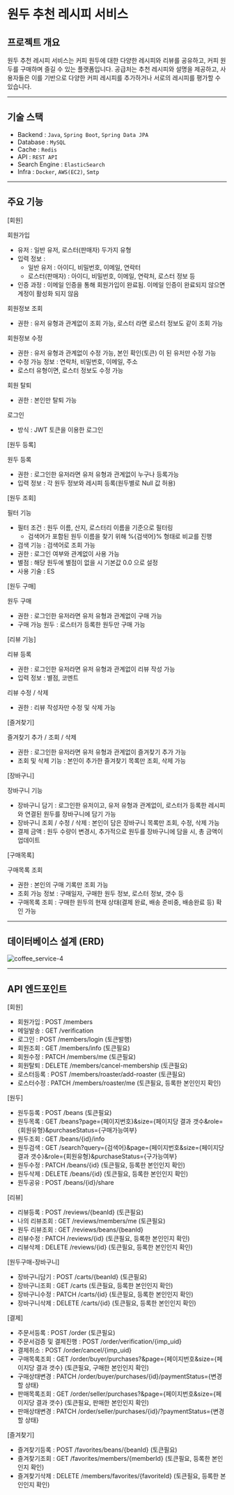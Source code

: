 # 원두 추천 레시피 서비스

## 프로젝트 개요

원두 추천 레시피 서비스는 커피 원두에 대한 다양한 레시피와 리뷰를 공유하고, 커피 원두를 구매하며 즐길 수 있는 플랫폼입니다. 공급처는 추천 레시피와 설명을 제공하고, 사용자들은 이를 기반으로 다양한 커피 레시피를 추가하거나 서로의 레시피를 평가할 수 있습니다.

---

## 기술 스택

- Backend : `Java`, `Spring Boot`, `Spring Data JPA`
- Database : `MySQL`
- Cache : `Redis`
- API : `REST API`
- Search Engine : `ElasticSearch`
- Infra : `Docker`, `AWS(EC2)`, `Smtp`

---

## 주요 기능
[회원]

회원가입
- 유저 : 일반 유저, 로스터(판매자) 두가지 유형
- 입력 정보 :
    - 일반 유저 : 아이디, 비밀번호, 이메일, 연락터
    - 로스터(판매자) : 아이디, 비밀번호, 이메일, 연락처, 로스터 정보 등
- 인증 과정 : 이메일 인증을 통해 회원가입이 완료됨. 이메일 인증이 완료되지 않으면 계정이 활성화 되지 않음

회원정보 조회
- 권한 : 유저 유형과 관계없이 조회 가능, 로스터 라면 로스터 정보도 같이 조회 가능

회원정보 수정
- 권한 : 유저 유형과 관계없이 수정 가능, 본인 확인(토큰) 이 된 유저만 수정 가능
- 수정 가능 정보 : 연락처, 비밀번호, 이메일, 주소
- 로스터 유형이면, 로스터 정보도 수정 가능

회원 탈퇴
- 권한 : 본인만 탈퇴 가능

로그인
- 방식 : JWT 토큰을 이용한 로그인

[원두 등록]

원두 등록
- 권한 : 로그인한 유저라면 유저 유형과 관계없이 누구나 등록가능
- 입력 정보 : 각 원두 정보와 레시피 등록(원두별로 Null 값 허용)

[원두 조회]

필터 기능
- 필터 조건 : 원두 이름, 산지, 로스터리 이름을 기준으로 필터링
    - 검색어가 포함된 원두 이름을 찾기 위해 %{검색어}% 형태로 비교를 진행
- 검색 기능 : 검색어로 조회 가능
- 권한 : 로그인 여부와 관계없이 사용 가능
- 별점 : 해당 원두에 별점이 없을 시 기본값 0.0 으로 설정
- 사용 기술 : ES

[원두 구매]

원두 구매
- 권한 : 로그인한 유저라면 유저 유형과 관계없이 구매 가능
- 구매 가능 원두 : 로스터가 등록한 원두만 구매 가능

[리뷰 기능]

리뷰 등록
- 권한 : 로그인한 유저라면 유저 유형과 관계없이 리뷰 작성 가능
- 입력 정보 : 별점, 코멘트

리뷰 수정 / 삭제
- 권한 : 리뷰 작성자만 수정 및 삭제 가능

[즐겨찾기]

즐겨찾기 추가 / 조회 / 삭제
- 권한 : 로그인한 유저라면 유저 유형과 관계없이 즐겨찾기 추가 가능
- 조회 및 삭제 기능 : 본인이 추가한 즐겨찾기 목록만 조회, 삭제 가능

[장바구니]

장바구니 기능
- 장바구니 담기 : 로그인한 유저이고, 유저 유형과 관계없이, 로스터가 등록한 레시피와 연결된 원두를 장바구니에 담기 가능
- 장바구니 조회 / 수정 / 삭제 : 본인이 담은 장바구니 목록만 조회, 수정, 삭제 가능
- 결제 금액 : 원두 수량이 변경시, 추가적으로 원두를 장바구니에 담을 시, 총 금액이 업데이트

[구매목록]

구매목록 조회
- 권한 : 본인의 구매 기록만 조회 가능
- 조회 가능 정보 : 구매일자, 구매한 원두 정보, 로스터 정보, 갯수 등
- 구매목록 조회 : 구매한 원두의 현재 상태(결제 완료, 배송 준비중, 배송완료 등) 확인 가능

---

## 데이터베이스 설계 (ERD)

![coffee_service-4](https://github.com/user-attachments/assets/c2025be2-4933-4721-a923-28d78575e68c)


---

## API 엔드포인트
[회원]

- 회원가입 : POST /members
- 메일발송 : GET /verification
- 로그인 : POST /members/login (토큰발행)
- 회원조회 : GET /members/info (토큰필요)
- 회원수정 : PATCH /members/me (토큰필요)
- 회원탈퇴 : DELETE /members/cancel-membership (토큰필요)
- 로스터등록 : POST /members/roaster/add-roaster (토큰필요)
- 로스터수정 : PATCH /members/roaster/me (토큰필요, 등록한 본인인지 확인)


[원두]

- 원두등록 : POST /beans (토큰필요)
- 원두목록 : GET /beans?page={페이지번호}&size={페이지당 결과 갯수&role={회원유형}&purchaseStatus={구매가능여부}
- 원두조회 : GET /beans/{id}/info
- 원두검색 : GET /search?query={검색어}&page={페이지번호&size={페이지당 결과 갯수}&role={회원유형}&purchaseStatus={구가능여부}
- 원두수정 : PATCH /beans/{id} (토큰필요, 등록한 본인인지 확인)
- 원두삭제 : DELETE /beans/{id} (토큰필요, 등록한 본인인지 확인)
- 원두공유 : POST /beans/{id}/share

[리뷰]

- 리뷰등록 : POST /reviews/{beanId} (토큰필요)
- 나의 리뷰조회 : GET /reviews/members/me (토큰필요)
- 원두 리뷰조회 : GET /reviews/beans/{beanId}
- 리뷰수정 : PATCH /reviews/{id} (토큰필요, 등록한 본인인지 확인)
- 리뷰삭제 : DELETE /reviews/{id} (토큰필요, 등록한 본인인지 확인)

[원두구매-장바구니]

- 장바구니담기 : POST /carts/{beanId} (토큰필요)
- 장바구니조회 : GET /carts (토큰필요, 등록한 본인인지 확인)
- 장바구니수정 : PATCH /carts/{id} (토큰필요, 등록한 본인인지 확인)
- 장바구니삭제 : DELETE /carts/{id} (토큰필요, 등록한 본인인지 확인)

[결제]

- 주문서등록 : POST /order (토큰필요)
- 주문서검증 및 결제진행 : POST /order/verification/{imp_uid}
- 결제취소 : POST /order/cancel/{imp_uid}
- 구매목록조회 : GET /order/buyer/purchases?&page={페이지번호&size={페이지당 결과 갯수} (토큰필요, 구매한 본인인지 확인)
- 구매상태변경 : PATCH /order/buyer/purchases/{id}/paymentStatus={변경할 상태}
- 판매목록조회 : GET /order/seller/purchases?&page={페이지번호&size={페이지당 결과 갯수} (토큰필요, 판매한 본인인지 확인)
- 판매상태변경 : PATCH /order/seller/purchases/{id}/?paymentStatus={변경할 상태}
	
[즐겨찾기]

- 즐겨찾기등록 : POST /favorites/beans/{beanId} (토큰필요)
- 즐겨찾기조회 : GET /favorites/members/{memberId} (토큰필요, 등록한 본인인지 확인)
- 즐겨찾기삭제 : DELETE /members/favorites/{favoriteId} (토큰필요, 등록한 본인인지 확인)
